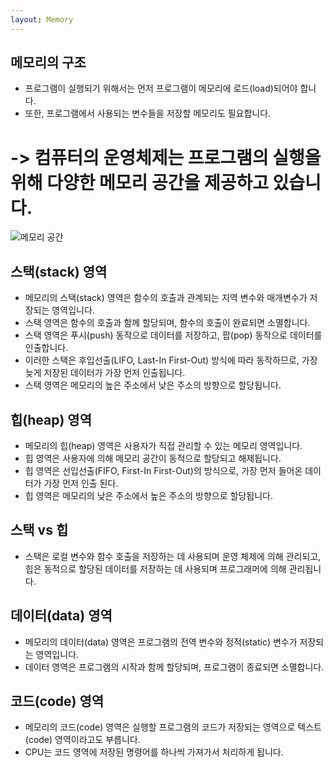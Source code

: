 ```yaml
---
layout: Memory
---
```


## 메모리의 구조
- 프로그램이 실행되기 위해서는 먼저 프로그램이 메모리에 로드(load)되어야 합니다.
- 또한, 프로그램에서 사용되는 변수들을 저장할 메모리도 필요합니다.
# -> 컴퓨터의 운영체제는 프로그램의 실행을 위해 다양한 메모리 공간을 제공하고 있습니다.

![메모리 공간](http://www.tcpschool.com/lectures/img_c_memory_structure.png)

## 스택(stack) 영역
- 메모리의 스택(stack) 영역은 함수의 호출과 관계되는 지역 변수와 매개변수가 저장되는 영역입니다.
- 스택 영역은 함수의 호출과 함께 할당되며, 함수의 호출이 완료되면 소멸합니다.
- 스택 영역은 푸시(push) 동작으로 데이터를 저장하고, 팝(pop) 동작으로 데이터를 인출합니다.
- 이러한 스택은 후입선출(LIFO, Last-In First-Out) 방식에 따라 동작하므로, 가장 늦게 저장된 데이터가 가장 먼저 인출됩니다.
- 스택 영역은 메모리의 높은 주소에서 낮은 주소의 방향으로 할당됩니다.

## 힙(heap) 영역
- 메모리의 힙(heap) 영역은 사용자가 직접 관리할 수 있는 메모리 영역입니다.
- 힙 영역은 사용자에 의해 메모리 공간이 동적으로 할당되고 해제됩니다.
- 힙 영역은 선입선출(FIFO, First-In First-Out)의 방식으로, 가장 먼저 들어온 데이터가 가장 먼저 인출 된다.
- 힙 영역은 메모리의 낮은 주소에서 높은 주소의 방향으로 할당됩니다.

## 스택 vs 힙
- 스택은 로컬 변수와 함수 호출을 저장하는 데 사용되며 운영 체제에 의해 관리되고, 힙은 동적으로 할당된 데이터를 저장하는 데 사용되며 프로그래머에 의해 관리됩니다. 

## 데이터(data) 영역
- 메모리의 데이터(data) 영역은 프로그램의 전역 변수와 정적(static) 변수가 저장되는 영역입니다.
- 데이터 영역은 프로그램의 시작과 함께 할당되며, 프로그램이 종료되면 소멸합니다.

## 코드(code) 영역
- 메모리의 코드(code) 영역은 실행할 프로그램의 코드가 저장되는 영역으로 텍스트(code) 영역이라고도 부릅니다.
- CPU는 코드 영역에 저장된 명령어를 하나씩 가져가서 처리하게 됩니다.










